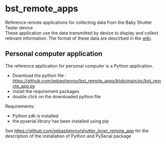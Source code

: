 # bst_remote_apps
Reference remote applications for collecting data from the Baby Shutter Tester device  
These application use the data transmitted by device to display and collect relevant information. The format of these data are descirbed in the [wiki](https://github.com/sebastienroy/bst_remote_apps/wiki).  

## Personal computer application
The reference application for personal computer is a Python application.  

- Download the python file : https://github.com/sebastienroy/bst_remote_apps/blob/main/pc/bst_remote_app.py
- install the requirement packages
- double click on the downloaded python file

Requirements:  
- Python sdk is installed
- the pyserial library has been installed using pip

See https://github.com/sebastienroy/shutter_lover_remote_app for the description of the installation of Python and PySerial package




